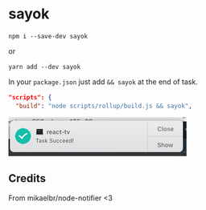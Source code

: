# sayok

```shell
npm i --save-dev sayok
```

or

```shell
yarn add --dev sayok
```

In your `package.json` just add `&& sayok` at the end of task.

```json
"scripts": {
  "build": "node scripts/rollup/build.js && sayok",
```

![Example](example.png)

## Credits

From mikaelbr/node-notifier <3
